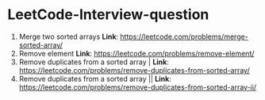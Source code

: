 # LeetCode-Interview-question

1. Merge two sorted arrays  **Link**: https://leetcode.com/problems/merge-sorted-array/
2. Remove element **Link**: https://leetcode.com/problems/remove-element/
3. Remove duplicates from a sorted array | **Link**: https://leetcode.com/problems/remove-duplicates-from-sorted-array/
4. Remove duplicates from a sorted array || **Link**: https://leetcode.com/problems/remove-duplicates-from-sorted-array-ii/


